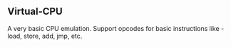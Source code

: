 Virtual-CPU
-------------

A very basic CPU emulation.
Support opcodes for basic instructions like - 
load, store, add, jmp, etc.

